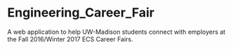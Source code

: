 # Engineering_Career_Fair
A web application to help UW-Madison students connect with employers at the Fall 2016/Winter 2017 ECS Career Fairs.
